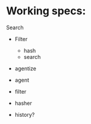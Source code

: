 Working specs:
==============

Search
  - Filter
    - hash
    - search
  - agentize
  - agent
  - filter
  - hasher

  - history?
